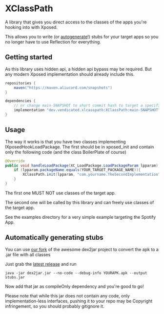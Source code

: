 # XClassPath

A library that gives you direct access to the classes of the apps you're hooking into with Xposed.

This allows you to write (or [autogenerate](#automatically-generating-stubs)!) stubs for your target apps so you no longer have to use Reflection for everything.

## Getting started

As this library uses hidden api, a hidden api bypass may be required. But any modern Xposed implementation should already include this.

```gradle
repositories {
    maven("https://maven.aliucord.com/snapshots")
}

dependencies {
    // or change main-SNAPSHOT to short commit hash to target a specific commit
    implementation "dev.vendicated.xlcasspath:XClassPath:main-SNAPSHOT"
}
```

## Usage

The way it works is that you have two classes implementing IXposedHookLoadPackage.
The first should be in xposed_init and contain only the following code (and the class BoilerPlate of course)
```java
@Override
public void handleLoadPackage(XC_LoadPackage.LoadPackageParam lpparam) throws Throwable {
    if (lpparam.packageName.equals(YOUR_TARGET_PACKAGE_NAME)){
        XClassPath.init(lpparam, "com.yourname.TheSecondImplementation");
    }
}
```
The first one MUST NOT use classes of the target app.

The second one will be called by this library and can freely use classes of the target app.

See the examples directory for a very simple example targeting the Spotify App.

## Automatically generating stubs

You can use [our fork](https://github.com/Aliucord/dex2jar) of the awesome dex2jar project to convert the apk to a .jar file with all classes

Just grab the [latest release](https://github.com/Aliucord/dex2jar/releases/latest/download/dex2jar.jar) and run
```shell
java -jar dex2jar.jar --no-code --debug-info YOURAPK.apk --output stubs.jar
```
Now add that jar as compileOnly dependency and you're good to go!

Please note that while this jar does not contain any code, only implementation-less interfaces, pushing it to your repo
may be Copyright infringement, so you should probably gitignore it.